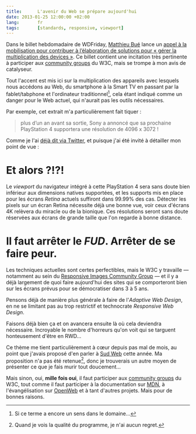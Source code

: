 ```yaml
---
title:      L'avenir du Web se prépare aujourd'hui
date: 2013-01-25 12:00:00 +02:00
lang:       fr
tags:       [standards, responsive, viewport]
---
```


Dans le billet hebdomadaire de WDFriday, [Matthieu Bué](http://twikito.com/) lance un [appel à la mobilisation pour contribuer à l’élaboration de solutions pour « gérer la multiplication des devices »](http://wdfriday.com/blog/2013/01/le-web-a-besoin-de-nous/). Ce billet contient une incitation très pertinente à participer aux [community groups](http://www.w3.org/community/) du W3C, mais se trompe à mon avis de catalyseur.

Tout l'accent est mis ici sur la multiplication des appareils avec lesquels nous accédons au Web, du smartphone à la Smart TV en passant par la fablet/tabphone et l'ordinateur traditionnel[^1], cela étant indiqué comme un danger pour le Web actuel, qui n'aurait pas les outils nécessaires.

Par exemple, cet extrait m'a particulièrement fait tiquer :
> plus d’un an avant sa sortie, Sony a annoncé que sa prochaine PlayStation 4 supportera une résolution de 4096 x 3072 !

Comme je l'ai [déjà dit via Twitter](https://twitter.com/nhoizey/status/294761706771582976), et puisque j'ai été invité à détailler mon point de vue :

# Et alors ?!?!

Le *viewport* du navigateur intégré à cette PlayStation 4 sera sans doute bien inférieur aux dimensions natives supportées, et les supports mis en place pour les écrans *Retina* actuels suffiront dans 99.99% des cas. Détecter les pixels sur un écran Retina nécessite déjà une bonne vue, voir ceux d'écrans 4K relèvera du miracle ou de la bionique. Ces résolutions seront sans doute réservées aux écrans de grande taille que l'on regarde à bonne distance.

# Il faut arrêter le *FUD*. Arrêter de se faire peur.

Les techniques actuelles sont certes perfectibles, mais le W3C y travaille — notamment au sein du [Responsive Images Community Group](http://www.w3.org/community/respimg/) — et il y a déjà largement de quoi faire aujourd'hui des sites qui se comporteront bien sur les écrans prévus pour se démocratiser dans 3 à 5 ans.

Pensons déjà de manière plus générale à faire de l'*Adaptive Web Design*, en ne se limitant pas au trop restrictif et technocrate *Responsive Web Design*.

Faisons déjà bien ça et on avancera ensuite là où cela deviendra nécessaire. Incroyable le nombre d'horreurs qu'on voit qui se targuent honteusement d'être en RWD…

Ce thème me tient particulièrement à cœur depuis pas mal de mois, au point que j'avais proposé d'en parler à [Sud Web](http://sudweb.fr/2013/) cette année. Ma proposition n'a pas été retenue[^2], donc je trouverais un autre moyen de présenter ce que je fais murir tout doucement…

Mais sinon, oui, **mille fois oui**, il faut participer aux [community groups](http://www.w3.org/community/) du W3C, tout comme il faut participer à la documentation sur [MDN](https://developer.mozilla.org/fr/), à l'évangélisation sur [OpenWeb](http://openweb.eu.org/) et à tant d'autres projets. Mais pour de bonnes raisons.

[^1]: Si ce terme a encore un sens dans le domaine…

[^2]: Quand je vois la qualité du programme, je n'ai aucun regret.
